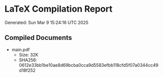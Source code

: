 # LaTeX Compilation Report
Generated: Sun Mar  9 15:24:16 UTC 2025
## Compiled Documents
- main.pdf
  - Size: 32K
  - SHA256: 0612e33bb1be10ae8d69bcba0cca9d5583efbb118cfd5f07a0344cc49d18f252
